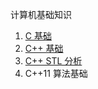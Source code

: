 计算机基础知识
1. [C 基础](./c/README.md)
1. [C++ 基础](./cpp/README.md)
1. [C++ STL 分析](./cpp-stl/README.md)
1. C++11 算法基础